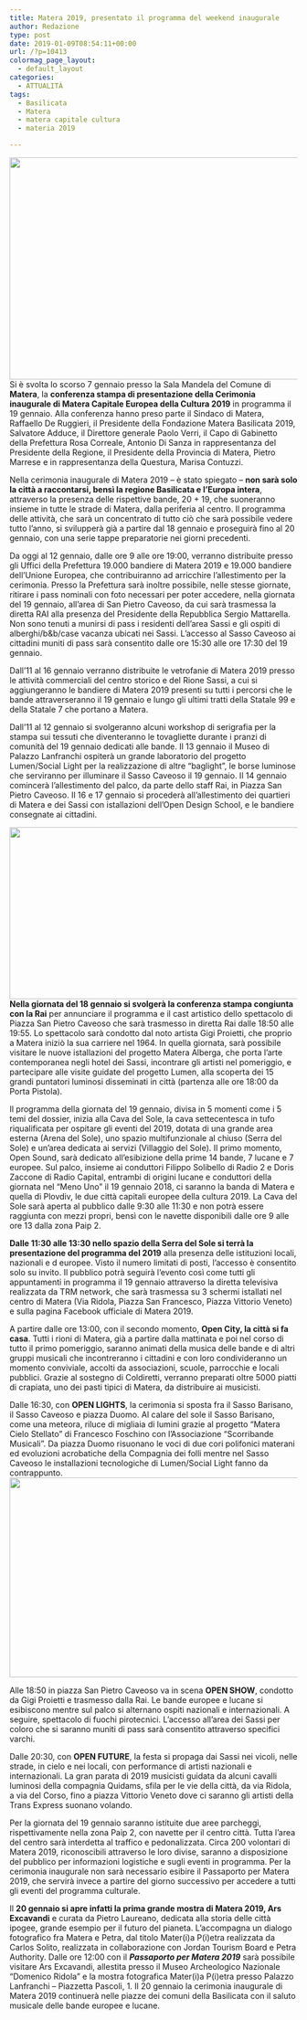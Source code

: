 ```yaml
---
title: Matera 2019, presentato il programma del weekend inaugurale
author: Redazione
type: post
date: 2019-01-09T08:54:11+00:00
url: /?p=10413
colormag_page_layout:
  - default_layout
categories:
  - ATTUALITÀ
tags:
  - Basilicata
  - Matera
  - matera capitale cultura
  - materia 2019

---
```

<img decoding="async" loading="lazy" class="alignleft wp-image-10414 " src="https://progressonline.it/wp-content/uploads/2019/01/Foto-conferenza-stampa-1024x768.jpg" alt="" width="519" height="389" />Si è svolta lo scorso 7 gennaio presso la Sala Mandela del Comune di **Matera**, la **conferenza stampa di presentazione della Cerimonia inaugurale di Matera Capitale Europea della Cultura 2019** in programma il 19 gennaio. Alla conferenza hanno preso parte il Sindaco di Matera, Raffaello De Ruggieri, il Presidente della Fondazione Matera Basilicata 2019, Salvatore Adduce, il Direttore generale Paolo Verri, il Capo di Gabinetto della Prefettura Rosa Correale, Antonio Di Sanza in rappresentanza del Presidente della Regione, il Presidente della Provincia di Matera, Pietro Marrese e in rappresentanza della Questura, Marisa Contuzzi.

Nella cerimonia inaugurale di Matera 2019 – è stato spiegato &#8211; **non sarà solo la città a raccontarsi, bensì la regione Basilicata e l’Europa intera**, attraverso la presenza delle rispettive bande, 20 + 19, che suoneranno insieme in tutte le strade di Matera, dalla periferia al centro. Il programma delle attività, che sarà un concentrato di tutto ciò che sarà possibile vedere tutto l’anno, si svilupperà già a partire dal 18 gennaio e proseguirà fino al 20 gennaio, con una serie tappe preparatorie nei giorni precedenti.

Da oggi al 12 gennaio, dalle ore 9 alle ore 19:00, verranno distribuite presso gli Uffici della Prefettura 19.000 bandiere di Matera 2019 e 19.000 bandiere dell’Unione Europea, che contribuiranno ad arricchire l’allestimento per la cerimonia. Presso la Prefettura sarà inoltre possibile, nelle stesse giornate, ritirare i pass nominali con foto necessari per poter accedere, nella giornata del 19 gennaio, all’area di San Pietro Caveoso, da cui sarà trasmessa la diretta RAI alla presenza del Presidente della Repubblica Sergio Mattarella. Non sono tenuti a munirsi di pass i residenti dell’area Sassi e gli ospiti di alberghi/b&b/case vacanza ubicati nei Sassi. L’accesso al Sasso Caveoso ai cittadini muniti di pass sarà consentito dalle ore 15:30 alle ore 17:30 del 19 gennaio.

Dall’11 al 16 gennaio verranno distribuite le vetrofanie di Matera 2019 presso le attività commerciali del centro storico e del Rione Sassi, a cui si aggiungeranno le bandiere di Matera 2019 presenti su tutti i percorsi che le bande attraverseranno il 19 gennaio e lungo gli ultimi tratti della Statale 99 e della Statale 7 che portano a Matera.

Dall’11 al 12 gennaio si svolgeranno alcuni workshop di serigrafia per la stampa sui tessuti che diventeranno le tovagliette durante i pranzi di comunità del 19 gennaio dedicati alle bande. Il 13 gennaio il Museo di Palazzo Lanfranchi ospiterà un grande laboratorio del progetto Lumen/Social Light per la realizzazione di altre “baglight”, le borse luminose che serviranno per illuminare il Sasso Caveoso il 19 gennaio. Il 14 gennaio comincerà l’allestimento del palco, da parte dello staff Rai, in Piazza San Pietro Caveoso. Il 16 e 17 gennaio si procederà all’allestimento dei quartieri di Matera e dei Sassi con istallazioni dell’Open Design School, e le bandiere consegnate ai cittadini.  
<!--nextpage-->

  
**<img decoding="async" loading="lazy" class="alignleft wp-image-10416 " src="https://progressonline.it/wp-content/uploads/2019/01/Lattuale-logo-di-Matera-2019-730x410.png" alt="" width="536" height="301" />Nella giornata del 18 gennaio si svolgerà la conferenza stampa congiunta con la Rai** per annunciare il programma e il cast artistico dello spettacolo di Piazza San Pietro Caveoso che sarà trasmesso in diretta Rai dalle 18:50 alle 19:55. Lo spettacolo sarà condotto dal noto artista Gigi Proietti, che proprio a Matera iniziò la sua carriere nel 1964. In quella giornata, sarà possibile visitare le nuove istallazioni del progetto Matera Alberga, che porta l’arte contemporanea negli hotel dei Sassi, incontrare gli artisti nel pomeriggio, e partecipare alle visite guidate del progetto Lumen, alla scoperta dei 15 grandi puntatori luminosi disseminati in città (partenza alle ore 18:00 da Porta Pistola).

Il programma della giornata del 19 gennaio, divisa in 5 momenti come i 5 temi del dossier, inizia alla Cava del Sole, la cava settecentesca in tufo riqualificata per ospitare gli eventi del 2019, dotata di una grande area esterna (Arena del Sole), uno spazio multifunzionale al chiuso (Serra del Sole) e un’area dedicata ai servizi (Villaggio del Sole). Il primo momento, Open Sound, sarà dedicato all’esibizione della prime 14 bande, 7 lucane e 7 europee. Sul palco, insieme ai conduttori Filippo Solibello di Radio 2 e Doris Zaccone di Radio Capital, entrambi di origini lucane e conduttori della giornata nel “Meno Uno” il 19 gennaio 2018, ci saranno la banda di Matera e quella di Plovdiv, le due città capitali europee della cultura 2019. La Cava del Sole sarà aperta al pubblico dalle 9:30 alle 11:30 e non potrà essere raggiunta con mezzi propri, bensì con le navette disponibili dalle ore 9 alle ore 13 dalla zona Paip 2.

**Dalle 11:30 alle 13:30 nello spazio della Serra del Sole si terrà la presentazione del programma del 2019** alla presenza delle istituzioni locali, nazionali e d europee. Visto il numero limitati di posti, l’accesso è consentito solo su invito. Il pubblico potrà seguirà l’evento così come tutti gli appuntamenti in programma il 19 gennaio attraverso la diretta televisiva realizzata da TRM network, che sarà trasmessa su 3 schermi istallati nel centro di Matera (Via Ridola, Piazza San Francesco, Piazza Vittorio Veneto) e sulla pagina Facebook ufficiale di Matera 2019.

A partire dalle ore 13:00, con il secondo momento, **Open City, la città si fa casa**. Tutti i rioni di Matera, già a partire dalla mattinata e poi nel corso di tutto il primo pomeriggio, saranno animati della musica delle bande e di altri gruppi musicali che incontreranno i cittadini e con loro condivideranno un momento conviviale, accolti da associazioni, scuole, parrocchie e locali pubblici. Grazie al sostegno di Coldiretti, verranno preparati oltre 5000 piatti di crapiata, uno dei pasti tipici di Matera, da distribuire ai musicisti.

Dalle 16:30, con **OPEN LIGHTS**, la cerimonia si sposta fra il Sasso Barisano, il Sasso Caveoso e piazza Duomo. Al calare del sole il Sasso Barisano, come una meteora, riluce di migliaia di lumini grazie al progetto “Matera Cielo Stellato” di Francesco Foschino con l’Associazione “Scorribande Musicali”. Da piazza Duomo risuonano le voci di due cori polifonici materani ed evoluzioni acrobatiche della Compagnia dei folli mentre nel Sasso Caveoso le installazioni tecnologiche di Lumen/Social Light fanno da contrappunto.<img decoding="async" loading="lazy" class="alignright wp-image-10415 " src="https://progressonline.it/wp-content/uploads/2019/01/Matera_-_veduta_della_Civita_da_S._Maria_di_Idris-1024x683.jpg" alt="" width="524" height="350" />

Alle 18:50 in piazza San Pietro Caveoso va in scena **OPEN SHOW**, condotto da Gigi Proietti e trasmesso dalla Rai. Le bande europee e lucane si esibiscono mentre sul palco si alternano ospiti nazionali e internazionali. A seguire, spettacolo di fuochi pirotecnici. L’accesso all’area dei Sassi per coloro che si saranno muniti di pass sarà consentito attraverso specifici varchi.

Dalle 20:30, con **OPEN FUTURE**, la festa si propaga dai Sassi nei vicoli, nelle strade, in cielo e nei locali, con performance di artisti nazionali e internazionali. La gran parata di 2019 musicisti guidata da alcuni cavalli luminosi della compagnia Quidams, sfila per le vie della città, da via Ridola, a via del Corso, fino a piazza Vittorio Veneto dove ci saranno gli artisti della Trans Express suonano volando.

Per la giornata del 19 gennaio saranno istituite due aree parcheggi, rispettivamente nella zona Paip 2, con navette per il centro città. Tutta l’area del centro sarà interdetta al traffico e pedonalizzata. Circa 200 volontari di Matera 2019, riconoscibili attraverso le loro divise, saranno a disposizione del pubblico per informazioni logistiche e sugli eventi in programma. Per la cerimonia inaugurale non sarà necessario esibire il Passaporto per Matera 2019, che servirà invece a partire del giorno successivo per accedere a tutti gli eventi del programma culturale.

Il **20 gennaio si apre infatti la prima grande mostra di Matera 2019, Ars Excavandi** e curata da Pietro Laureano, dedicata alla storia delle città ipogee, grande esempio per il futuro del pianeta. L’accompagna un dialogo fotografico fra Matera e Petra, dal titolo Mater(i)a P(i)etra realizzata da Carlos Solito, realizzata in collaborazione con Jordan Tourism Board e Petra Authority. Dalle ore 12:00 con il _**Passaporto per Matera 2019**_ sarà possibile visitare Ars Excavandi, allestita presso il Museo Archeologico Nazionale “Domenico Ridola” e la mostra fotografica Mater(i)a P(i)etra presso Palazzo Lanfranchi &#8211; Piazzetta Pascoli, 1. Il 20 gennaio la cerimonia inaugurale di Matera 2019 continuerà nelle piazze dei comuni della Basilicata con il saluto musicale delle bande europee e lucane.